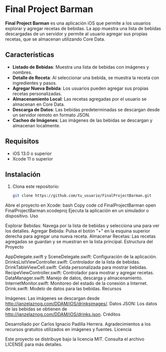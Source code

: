 # Final Project Barman

**Final Project Barman** es una aplicación iOS que permite a los usuarios explorar y agregar recetas de bebidas. La app muestra una lista de bebidas descargadas de un servidor y permite al usuario agregar sus propias recetas, que se almacenan utilizando Core Data.

## Características

- **Listado de Bebidas**: Muestra una lista de bebidas con imágenes y nombres.
- **Detalle de Receta**: Al seleccionar una bebida, se muestra la receta con ingredientes y pasos.
- **Agregar Nueva Bebida**: Los usuarios pueden agregar sus propias recetas personalizadas.
- **Almacenamiento Local**: Las recetas agregadas por el usuario se almacenan en Core Data.
- **Descarga de Datos**: Las bebidas predeterminadas se descargan desde un servidor remoto en formato JSON.
- **Cacheo de Imágenes**: Las imágenes de las bebidas se descargan y almacenan localmente.

## Requisitos

- iOS 13.0 o superior
- Xcode 11 o superior

## Instalación

1. Clona este repositorio:
   ```bash
   git clone https://github.com/tu_usuario/FinalProjectBarman.git
Abre el proyecto en Xcode:
bash
Copy code
cd FinalProjectBarman
open FinalProjectBarman.xcodeproj
Ejecuta la aplicación en un simulador o dispositivo.
Uso

Explorar Bebidas: Navega por la lista de bebidas y selecciona una para ver los detalles.
Agregar Bebida: Pulsa el botón "+" en la esquina superior derecha para agregar una nueva receta.
Almacenar Recetas: Las recetas agregadas se guardan y se muestran en la lista principal.
Estructura del Proyecto

AppDelegate.swift y SceneDelegate.swift: Configuración de la aplicación.
DrinksListViewController.swift: Controlador de la lista de bebidas.
DrinkTableViewCell.swift: Celda personalizada para mostrar bebidas.
RecipeViewController.swift: Controlador para mostrar y agregar recetas.
DataManager.swift: Manejo de datos, descarga y almacenamiento.
InternetMonitor.swift: Monitoreo del estado de la conexión a Internet.
Drink.swift: Modelo de datos para las bebidas.
Recursos

Imágenes: Las imágenes se descargan desde http://janzelaznog.com/DDAM/iOS/drinksimages/.
Datos JSON: Los datos de las bebidas se obtienen de http://janzelaznog.com/DDAM/iOS/drinks.json.
Créditos

Desarrollado por Carlos Ignacio Padilla Herrera.
Agradecimientos a los recursos gratuitos utilizados en imágenes y fuentes.
Licencia

Este proyecto se distribuye bajo la licencia MIT. Consulta el archivo LICENSE para más detalles.



